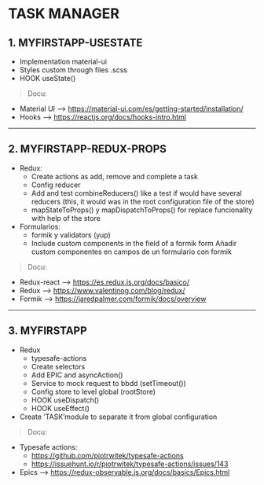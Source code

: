 # TASK MANAGER

## 1. MYFIRSTAPP-USESTATE
- Implementation material-ui
- Styles custom through files .scss
- HOOK useState()


> Docu:
  - Material UI —> https://material-ui.com/es/getting-started/installation/
  - Hooks —> https://reactjs.org/docs/hooks-intro.html
---

## 2. MYFIRSTAPP-REDUX-PROPS
- Redux:
  - Create actions as add, remove and complete a task
  - Config reducer
  - Add and test combineReducers() like a test if would have several reducers (this, it would was in the root configuration file of the store)
  - mapStateToProps() y mapDispatchToProps() for replace funcionality with help of the store
- Formularios:
  - formik y validators (yup)
  - Include custom components in the field <Field> of a formik form Añadir custom componentes en campos <field> de un formulario con formik

> Docu:
 - Redux-react —> https://es.redux.js.org/docs/basico/
 - Redux —> https://www.valentinog.com/blog/redux/
 - Formik —> https://jaredpalmer.com/formik/docs/overview 

---

## 3. MYFIRSTAPP
- Redux
  - typesafe-actions
  -  Create selectors
  - Add EPIC and asyncAction()
  - Service to mock request to bbdd (setTimeout())
  - Config store to level global (rootStore)
  - HOOK useDispatch()
  - HOOK useEffect()
- Create ’TASK’module to separate it from global configuration


> Docu:
  - Typesafe actions:
      - https://github.com/piotrwitek/typesafe-actions
      - https://issuehunt.io/r/piotrwitek/typesafe-actions/issues/143
  - Epics —> https://redux-observable.js.org/docs/basics/Epics.html
